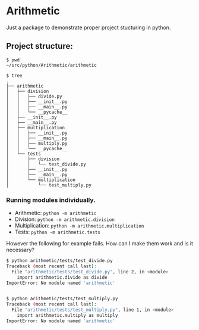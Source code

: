 # Arithmetic

Just a package to demonstrate proper project stucturing in python.


Project structure:
---

```
$ pwd
~/src/python/Arithmetic/arithmetic

$ tree
.
├── arithmetic
│   ├── division
│   │   ├── divide.py
│   │   ├── __init__.py
│   │   ├── __main__.py
│   │   └── __pycache__
│   ├── __init__.py
│   ├── __main__.py
│   ├── multiplication
│   │   ├── __init__.py
│   │   ├── __main__.py
│   │   ├── multiply.py
│   │   └── __pycache__
│   └── tests
│       ├── division
│       │   └── test_divide.py
│       ├── __init__.py
│       ├── __main__.py
│       └── multiplication
│           └── test_multiply.py

```

### Running modules individually.

- Arithmetic: `python -m arithmetic`  
- Division: `python -m arithmetic.division`  
- Multiplication: `python -m arithmetic.multiplication`  
- Tests: `python -m arithmetic.tests`  

However the following for example fails.
How can I make them work and is it necessary?  
``` bash
$ python arithmetic/tests/test_divide.py 
Traceback (most recent call last):
  File "arithmetic/tests/test_divide.py", line 2, in <module>
    import arithmetic.divide as divide
ImportError: No module named 'arithmetic'


$ python arithmetic/tests/test_multiply.py 
Traceback (most recent call last):
  File "arithmetic/tests/test_multiply.py", line 1, in <module>
    import arithmetic.multiply as multiply
ImportError: No module named 'arithmetic'
```
